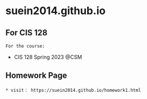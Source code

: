 # suein2014.github.io

## For CIS 128
    For the course: 
* CIS 128 Spring 2023 @CSM


## Homework Page
    * visit： https://suein2014.github.io/homework1.html

  